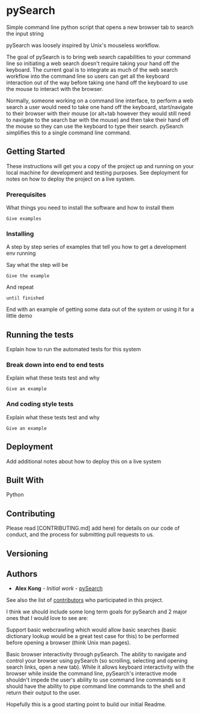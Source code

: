 # pySearch
Simple command line python script that opens a new browser tab to search the input string

pySearch was loosely inspired by Unix's mouseless workflow.

The goal of pySearch is to bring web search capabilities to your command line so initiating a web search doesn't require taking your hand off the keyboard. The current goal is to integrate as much of the web search workflow into the command line so users can get all the keyboard interaction out of the way before taking one hand off the keyboard to use the mouse to interact with the browser.

Normally, someone working on a command line interface, to perform a web search a user would need to take one hand off the keyboard, start/navigate to their browser with their mouse (or alt+tab however they would still need to navigate to the search bar with the mouse) and then take their hand off the mouse so they can use the keyboard to type their search. pySearch simplifies this to a single command line command.

## Getting Started

These instructions will get you a copy of the project up and running on your local machine for development and testing purposes. See deployment for notes on how to deploy the project on a live system.

### Prerequisites

What things you need to install the software and how to install them

```
Give examples
```

### Installing

A step by step series of examples that tell you how to get a development env running

Say what the step will be

```
Give the example
```

And repeat

```
until finished
```

End with an example of getting some data out of the system or using it for a little demo

## Running the tests

Explain how to run the automated tests for this system

### Break down into end to end tests

Explain what these tests test and why

```
Give an example
```

### And coding style tests

Explain what these tests test and why

```
Give an example
```

## Deployment

Add additional notes about how to deploy this on a live system

## Built With

Python

## Contributing

Please read [CONTRIBUTING.md] add here) for details on our code of conduct, and the process for submitting pull requests to us.

## Versioning


## Authors

* **Alex Kong** - *Initial work* - [pySearch]()

See also the list of [contributors](https://github.com/your/project/contributors) who participated in this project.




I think we should include some long term goals for pySearch and 2 major ones that I would love to see are:

Support basic webcrawling which would allow basic searches (basic dictionary lookup would be a great test case for this) to be performed before opening a browser (think Unix man pages).

Basic browser interactivity through pySearch. The ability to navigate and control your browser using pySearch (so scrolling, selecting and opening search links, open a new tab). While it allows keyboard interactivity with the browser while inside the command line, pySearch's interactive mode shouldn't impede the user's ability to use command line commands so it should have the ability to pipe command line commands to the shell and return their output to the user.

Hopefully this is a good starting point to build our initial Readme.
